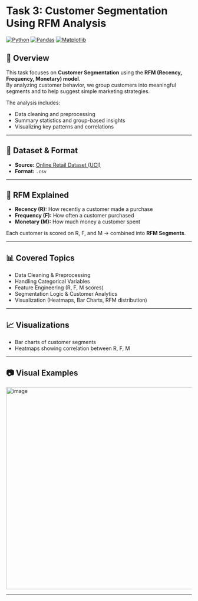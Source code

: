 # Task 3: Customer Segmentation Using RFM Analysis
[![Python](https://img.shields.io/badge/Python-3.8%2B-blue?logo=python)](https://www.python.org/)  [![Pandas](https://img.shields.io/badge/Pandas-Data%20Analysis-150458?logo=pandas)](https://pandas.pydata.org/)  [![Matplotlib](https://img.shields.io/badge/Matplotlib-Visualization-orange?logo=plotly)](https://matplotlib.org/)  
## 📌 Overview
This task focuses on **Customer Segmentation** using the **RFM (Recency, Frequency, Monetary) model**.  
By analyzing customer behavior, we group customers into meaningful segments and to help suggest simple marketing strategies.

The analysis includes:
- Data cleaning and preprocessing
- Summary statistics and group-based insights
- Visualizing key patterns and correlations

---

## 📂 Dataset & Format
- **Source:** [Online Retail Dataset (UCI)](https://archive.ics.uci.edu/dataset/352/online+retail)  
- **Format:** `.csv`

---

## 🔎 RFM Explained  
- **Recency (R):** How recently a customer made a purchase
- **Frequency (F):** How often a customer purchased  
- **Monetary (M):** How much money a customer spent

Each customer is scored on R, F, and M → combined into **RFM Segments**.  

---

## 📊 Covered Topics
- Data Cleaning & Preprocessing  
- Handling Categorical Variables  
- Feature Engineering (R, F, M scores)  
- Segmentation Logic & Customer Analytics  
- Visualization (Heatmaps, Bar Charts, RFM distribution)  
  
---

## 📈 Visualizations  
- Bar charts of customer segments  
- Heatmaps showing correlation between R, F, M  

---

## 📷 Visual Examples
<img width="664" height="549" alt="image" src="https://github.com/user-attachments/assets/9d386582-6ff7-494d-9272-9dd1e6ce089d" />

---
